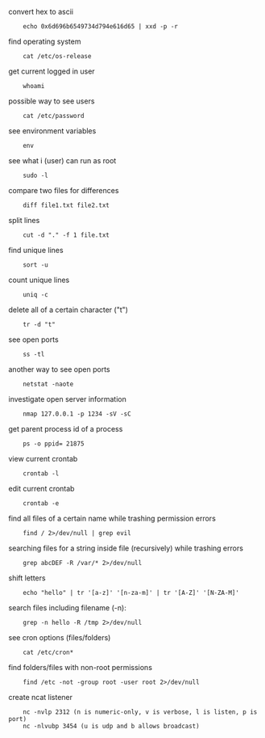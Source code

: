 convert hex to ascii

        echo 0x6d696b6549734d794e616d65 | xxd -p -r
find operating system

        cat /etc/os-release
get current logged in user

        whoami
possible way to see users

        cat /etc/password
see environment variables

        env
see what i (user) can run as root

        sudo -l
compare two files for differences

        diff file1.txt file2.txt
split lines

        cut -d "." -f 1 file.txt
find unique lines

        sort -u
count unique lines

        uniq -c
delete all of a certain character ("t")

        tr -d "t"
see open ports

        ss -tl
another way to see open ports

        netstat -naote
investigate open server information

        nmap 127.0.0.1 -p 1234 -sV -sC
get parent process id of a process

        ps -o ppid= 21875
view current crontab

        crontab -l
edit current crontab

        crontab -e
find all files of a certain name while trashing permission errors

        find / 2>/dev/null | grep evil
searching files for a string inside file (recursively) while trashing errors

        grep abcDEF -R /var/* 2>/dev/null
shift letters

        echo "hello" | tr '[a-z]' '[n-za-m]' | tr '[A-Z]' '[N-ZA-M]'
search files including filename (-n):

        grep -n hello -R /tmp 2>/dev/null 
see cron options (files/folders)

        cat /etc/cron*
find folders/files with non-root permissions

        find /etc -not -group root -user root 2>/dev/null
 
create ncat listener

        nc -nvlp 2312 (n is numeric-only, v is verbose, l is listen, p is port)
        nc -nlvubp 3454 (u is udp and b allows broadcast)

